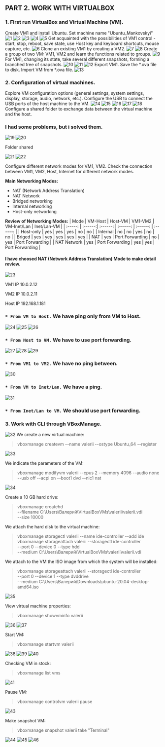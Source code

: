 ## PART 2. WORK WITH VIRTUALBOX

### 1. First run VirtualBox and Virtual Machine (VM).

Create VM1 and install Ubuntu. Set machine name "Ubuntu_Mankovskyi" 
![1](https://github.com/JuniorDevOps/DevOps_online_Kiev_2020Q42021Q1/blob/main/m2/task2.1/part2/screenshots/1.png)
![2](https://github.com/JuniorDevOps/DevOps_online_Kiev_2020Q42021Q1/blob/main/m2/task2.1/part2/screenshots/2.png)
![3](https://github.com/JuniorDevOps/DevOps_online_Kiev_2020Q42021Q1/blob/main/m2/task2.1/part2/screenshots/3.png)
![4](https://github.com/JuniorDevOps/DevOps_online_Kiev_2020Q42021Q1/blob/main/m2/task2.1/part2/screenshots/4.png)
![5](https://github.com/JuniorDevOps/DevOps_online_Kiev_2020Q42021Q1/blob/main/m2/task2.1/part2/screenshots/5.png)
Get acquainted with the possibilities of VM1 control - start, stop, reboot, save state, use Host key and keyboard shortcuts, mouse capture, etc. 
![6](https://github.com/JuniorDevOps/DevOps_online_Kiev_2020Q42021Q1/blob/main/m2/task2.1/part2/screenshots/6.png)
Clone an existing VM1 by creating a VM2.
![7](https://github.com/JuniorDevOps/DevOps_online_Kiev_2020Q42021Q1/blob/main/m2/task2.1/part2/screenshots/7.png)
![8](https://github.com/JuniorDevOps/DevOps_online_Kiev_2020Q42021Q1/blob/main/m2/task2.1/part2/screenshots/8.png)
Create a group of two VM: VM1, VM2 and learn the functions related to groups.
![9](https://github.com/JuniorDevOps/DevOps_online_Kiev_2020Q42021Q1/blob/main/m2/task2.1/part2/screenshots/9.png)
For VM1, changing its state, take several different snapshots, forming a branched tree of snapshots. 
![10](https://github.com/JuniorDevOps/DevOps_online_Kiev_2020Q42021Q1/blob/main/m2/task2.1/part2/screenshots/10.png)
![11](https://github.com/JuniorDevOps/DevOps_online_Kiev_2020Q42021Q1/blob/main/m2/task2.1/part2/screenshots/11.png)
![12](https://github.com/JuniorDevOps/DevOps_online_Kiev_2020Q42021Q1/blob/main/m2/task2.1/part2/screenshots/12.png)
Export VM1. Save the *.ova file to disk. Import VM from *.ova file. 
![13](https://github.com/JuniorDevOps/DevOps_online_Kiev_2020Q42021Q1/blob/main/m2/task2.1/part2/screenshots/13.png)

### 2. Configuration of virtual machines.

Explore VM configuration options (general settings, system settings, display, storage, audio, network, etc.). 
Configure the USB to connect the USB ports of the host machine to the VM.
![14](https://github.com/JuniorDevOps/DevOps_online_Kiev_2020Q42021Q1/blob/main/m2/task2.1/part2/screenshots/14.png)
![15](https://github.com/JuniorDevOps/DevOps_online_Kiev_2020Q42021Q1/blob/main/m2/task2.1/part2/screenshots/15.png)
![16](https://github.com/JuniorDevOps/DevOps_online_Kiev_2020Q42021Q1/blob/main/m2/task2.1/part2/screenshots/16.png)
![17](https://github.com/JuniorDevOps/DevOps_online_Kiev_2020Q42021Q1/blob/main/m2/task2.1/part2/screenshots/17.png)
![18](https://github.com/JuniorDevOps/DevOps_online_Kiev_2020Q42021Q1/blob/main/m2/task2.1/part2/screenshots/18.png)
Configure a shared folder to exchange data between the virtual machine and the host.

### I had some problems, but i solved them. ###
![19](https://github.com/JuniorDevOps/DevOps_online_Kiev_2020Q42021Q1/blob/main/m2/task2.1/part2/screenshots/19.png)
![20](https://github.com/JuniorDevOps/DevOps_online_Kiev_2020Q42021Q1/blob/main/m2/task2.1/part2/screenshots/20.png)

Folder shared

![21](https://github.com/JuniorDevOps/DevOps_online_Kiev_2020Q42021Q1/blob/main/m2/task2.1/part2/screenshots/21.png)
![22](https://github.com/JuniorDevOps/DevOps_online_Kiev_2020Q42021Q1/blob/main/m2/task2.1/part2/screenshots/22.png)

Configure different network modes for VM1, VM2. Check the connection between VM1, VM2, Host, Internet for different network modes.

**Main Networking Modes:**

* NAT (Network Address Translation)
* NAT Network
* Bridged networking
* Internal networking
* Host-only networking  

 **Review of Networking Modes:**
| Mode | VM-Host | Host-VM | VM1-VM2 | VM-Inet/Lan | Inet/Lan-VM |
| :-----: | :------:| :------: | :------: | :------: | :------: |
| Host-only | yes | yes | yes | no | no |
| Internal | no | no | yes | no | no |
| Briged | yes | yes | yes | yes | yes |
| NAT | yes | Port Forwarding | no | yes | Port Forwarding |
| NAT Network | yes | Port Forwarding | yes | yes | Port Forwarding |

#### I have choosed NAT (Network Address Translation)  Mode to make detail review.
 ![23](https://github.com/JuniorDevOps/DevOps_online_Kiev_2020Q42021Q1/blob/main/m2/task2.1/part2/screenshots/23.png)
 
VM1 IP 10.0.2.12

VM2 IP 10.0.2.11

Host IP 192.168.1.181

### `* From VM to Host.` We have ping only from VM to Host. 
![24](https://github.com/JuniorDevOps/DevOps_online_Kiev_2020Q42021Q1/blob/main/m2/task2.1/part2/screenshots/24.png)
![25](https://github.com/JuniorDevOps/DevOps_online_Kiev_2020Q42021Q1/blob/main/m2/task2.1/part2/screenshots/25.png)
![26](https://github.com/JuniorDevOps/DevOps_online_Kiev_2020Q42021Q1/blob/main/m2/task2.1/part2/screenshots/26.png)
### `* From Host to VM.` We have to use port forwarding.
![27](https://github.com/JuniorDevOps/DevOps_online_Kiev_2020Q42021Q1/blob/main/m2/task2.1/part2/screenshots/27.png)
![28](https://github.com/JuniorDevOps/DevOps_online_Kiev_2020Q42021Q1/blob/main/m2/task2.1/part2/screenshots/28.png)
![29](https://github.com/JuniorDevOps/DevOps_online_Kiev_2020Q42021Q1/blob/main/m2/task2.1/part2/screenshots/29.png)
### `* From VM1 to VM2.` We have no ping between.
![30](https://github.com/JuniorDevOps/DevOps_online_Kiev_2020Q42021Q1/blob/main/m2/task2.1/part2/screenshots/30.png)
### `* From VM to Inet/Lan.` We have a ping.
![31](https://github.com/JuniorDevOps/DevOps_online_Kiev_2020Q42021Q1/blob/main/m2/task2.1/part2/screenshots/31.png)
### `* From Inet/Lan to VM.` We should use port forwarding.

### 3. Work with CLI through VBoxManage.

![32](https://github.com/JuniorDevOps/DevOps_online_Kiev_2020Q42021Q1/blob/main/m2/task2.1/part2/screenshots/32.png)
We create a new virtual machine:
> vboxmanage createvm --name valerii --ostype Ubuntu_64 --register

![33](https://github.com/JuniorDevOps/DevOps_online_Kiev_2020Q42021Q1/blob/main/m2/task2.1/part2/screenshots/33.png)

We indicate the parameters of the VM:
> vboxmanage modifyvm valerii --cpus 2 --memory 4096 --audio none \
  --usb off --acpi on --boot1 dvd --nic1 nat

![34](https://github.com/JuniorDevOps/DevOps_online_Kiev_2020Q42021Q1/blob/main/m2/task2.1/part2/screenshots/34.png)

Create a 10 GB hard drive:

> vboxmanage createhd \
  --filename C:\Users\Валерий\VirtualBoxVMs\valerii\valerii.vdi \
  --size 10000

We attach the hard disk to the virtual machine:

> vboxmanage storagectl valerii --name ide-controller --add ide
vboxmanage storageattach valerii --storagectl ide-controller \
  --port 0 --device 0 --type hdd \
--medium C:\Users\Валерий\VirtualBoxVMs\valerii\valerii.vdi

We attach to the VM the ISO image from which the system will be installed:

> vboxmanage storageattach valerii --storagectl ide-controller \
  --port 0 --device 1 --type dvddrive \
  --medium C:\Users\Валерий\Downloads\ubuntu-20.04-desktop-amd64.iso

![35](https://github.com/JuniorDevOps/DevOps_online_Kiev_2020Q42021Q1/blob/main/m2/task2.1/part2/screenshots/35.png)

View virtual machine properties:

> vboxmanage showvminfo valerii

![36](https://github.com/JuniorDevOps/DevOps_online_Kiev_2020Q42021Q1/blob/main/m2/task2.1/part2/screenshots/36.png)
![37](https://github.com/JuniorDevOps/DevOps_online_Kiev_2020Q42021Q1/blob/main/m2/task2.1/part2/screenshots/37.png)

Start VM:

> vboxmanage startvm valerii

![38](https://github.com/JuniorDevOps/DevOps_online_Kiev_2020Q42021Q1/blob/main/m2/task2.1/part2/screenshots/38.png)
![39](https://github.com/JuniorDevOps/DevOps_online_Kiev_2020Q42021Q1/blob/main/m2/task2.1/part2/screenshots/39.png)
![40](https://github.com/JuniorDevOps/DevOps_online_Kiev_2020Q42021Q1/blob/main/m2/task2.1/part2/screenshots/40.png)

Checking VM in stock:

> vboxmanage list vms

![41](https://github.com/JuniorDevOps/DevOps_online_Kiev_2020Q42021Q1/blob/main/m2/task2.1/part2/screenshots/41.png)

Pause VM:

> vboxmanage controlvm valerii pause

![43](https://github.com/JuniorDevOps/DevOps_online_Kiev_2020Q42021Q1/blob/main/m2/task2.1/part2/screenshots/43.png)

Make snapshot VM:

> vboxmanage snapshot valerii take "Terminal"

![44](https://github.com/JuniorDevOps/DevOps_online_Kiev_2020Q42021Q1/blob/main/m2/task2.1/part2/screenshots/44.png)
![45](https://github.com/JuniorDevOps/DevOps_online_Kiev_2020Q42021Q1/blob/main/m2/task2.1/part2/screenshots/44.png)
![46](https://github.com/JuniorDevOps/DevOps_online_Kiev_2020Q42021Q1/blob/main/m2/task2.1/part2/screenshots/46.png)

